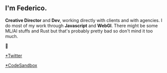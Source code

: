 

## I'm Federico.

**Creative Director** and **Dev**, working directly with clients and with agencies. I do most of my work through **Javascript** and **WebGl**. 
There might be some ML/AI stuffs and Rust but that's probably pretty bad so don't mind it too much.

👀 

[*Twitter](https://twitter.com/fdcooo)  

[*CodeSandbox](https://codesandbox.io/u/vallafederico)  




